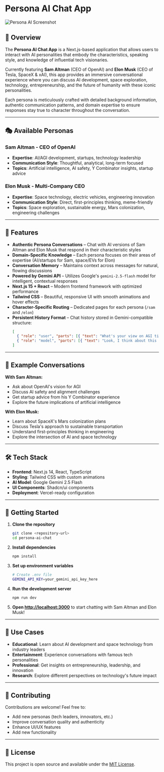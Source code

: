 # Persona AI Chat App
![Persona AI Screenshot](http://res.cloudinary.com/dakddv1pm/image/upload/v1755339445/posts/skezz2oxejc9aelrrpd0.png)

## 📌 Overview
The **Persona AI Chat App** is a Next.js-based application that allows users to interact with AI personalities that embody the characteristics, speaking style, and knowledge of influential tech visionaries.

Currently featuring **Sam Altman** (CEO of OpenAI) and **Elon Musk** (CEO of Tesla, SpaceX & xAI), this app provides an immersive conversational experience where you can discuss AI development, space exploration, technology, entrepreneurship, and the future of humanity with these iconic personalities.

Each persona is meticulously crafted with detailed background information, authentic communication patterns, and domain expertise to ensure responses stay true to character throughout the conversation.

---

## 🎭 Available Personas

### Sam Altman - CEO of OpenAI
- **Expertise**: AI/AGI development, startups, technology leadership
- **Communication Style**: Thoughtful, analytical, long-term focused
- **Topics**: Artificial intelligence, AI safety, Y Combinator insights, startup advice

### Elon Musk - Multi-Company CEO  
- **Expertise**: Space technology, electric vehicles, engineering innovation
- **Communication Style**: Direct, first-principles thinking, meme-friendly
- **Topics**: Space exploration, sustainable energy, Mars colonization, engineering challenges

---

## 🚀 Features
- **Authentic Persona Conversations** – Chat with AI versions of Sam Altman and Elon Musk that respond in their characteristic styles
- **Domain-Specific Knowledge** – Each persona focuses on their areas of expertise (AI/startups for Sam, space/EVs for Elon)
- **Conversation Memory** – Maintains context across messages for natural, flowing discussions
- **Powered by Gemini API** – Utilizes Google's `gemini-2.5-flash` model for intelligent, contextual responses
- **Next.js 15 + React** – Modern frontend framework with optimized performance
- **Tailwind CSS** – Beautiful, responsive UI with smooth animations and hover effects
- **Character-Specific Routing** – Dedicated pages for each persona (`/sam` and `/elon`)
- **Persistent History Format** – Chat history stored in Gemini-compatible structure:
  ```json
  [
    { "role": "user", "parts": [{ "text": "What's your view on AGI timeline?" }] },
    { "role": "model", "parts": [{ "text": "Look, I think about this a lot. The development of AGI will be the most important technological development in human history..." }] }
  ]
  ```

---

## 💬 Example Conversations

**With Sam Altman:**
- Ask about OpenAI's vision for AGI
- Discuss AI safety and alignment challenges  
- Get startup advice from his Y Combinator experience
- Explore the future implications of artificial intelligence

**With Elon Musk:**
- Learn about SpaceX's Mars colonization plans
- Discuss Tesla's approach to sustainable transportation
- Understand first-principles thinking in engineering
- Explore the intersection of AI and space technology

---

## 🛠️ Tech Stack
- **Frontend**: Next.js 14, React, TypeScript
- **Styling**: Tailwind CSS with custom animations
- **AI Model**: Google Gemini 2.5 Flash
- **UI Components**: Shadcn/ui components
- **Deployment**: Vercel-ready configuration

---

## 🚀 Getting Started

1. **Clone the repository**
   ```bash
   git clone <repository-url>
   cd persona-ai-chat
   ```

2. **Install dependencies**
   ```bash
   npm install
   ```

3. **Set up environment variables**
   ```bash
   # Create .env file
   GEMINI_API_KEY=your_gemini_api_key_here
   ```

4. **Run the development server**
   ```bash
   npm run dev
   ```

5. **Open [http://localhost:3000](http://localhost:3000)** to start chatting with Sam Altman and Elon Musk!

---

## 🎯 Use Cases
- **Educational**: Learn about AI development and space technology from industry leaders
- **Entertainment**: Experience conversations with famous tech personalities
- **Professional**: Get insights on entrepreneurship, leadership, and innovation
- **Research**: Explore different perspectives on technology's future impact

---

## 🤝 Contributing
Contributions are welcome! Feel free to:
- Add new personas (tech leaders, innovators, etc.)
- Improve conversation quality and authenticity
- Enhance UI/UX features
- Add new functionality

---

## 📄 License
This project is open source and available under the [MIT License](LICENSE).
